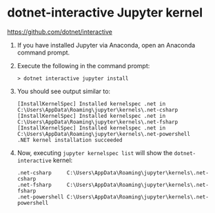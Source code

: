 # dotnet-interactive Jupyter kernel

https://github.com/dotnet/interactive

1. If you have installed Jupyter via Anaconda, open an Anaconda command prompt.

2. Execute the following in the command prompt:

	```console
	> dotnet interactive jupyter install
	```

3. You should see output similar to:

	```console
	[InstallKernelSpec] Installed kernelspec .net in C:\Users\AppData\Roaming\jupyter\kernels\.net-csharp
	[InstallKernelSpec] Installed kernelspec .net in C:\Users\AppData\Roaming\jupyter\kernels\.net-fsharp
	[InstallKernelSpec] Installed kernelspec .net in C:\Users\AppData\Roaming\jupyter\kernels\.net-powershell
	.NET kernel installation succeeded
	```

4. Now, executing `jupyter kernelspec list` will show the `dotnet-interactive` kernel:

	```console
	.net-csharp     C:\Users\AppData\Roaming\jupyter\kernels\.net-csharp
	.net-fsharp     C:\Users\AppData\Roaming\jupyter\kernels\.net-fsharp
	.net-powershell C:\Users\AppData\Roaming\jupyter\kernels\.net-powershell
	```
